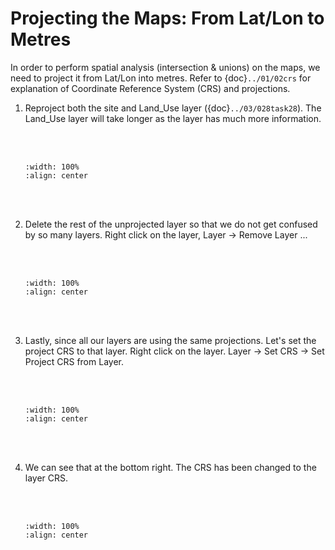 # Projecting the Maps: From Lat/Lon to Metres

In order to perform spatial analysis (intersection & unions) on the maps, we need to project it from Lat/Lon into metres. Refer to {doc}`../01/02crs` for explanation of Coordinate Reference System (CRS) and projections.

1. Reproject both the site and Land_Use layer ({doc}`../03/028task28`). The Land_Use layer will take longer as the layer has much more information.

    <br/><br/>
    ```{image} ../../_static/020workflow12/img1.png
    :width: 100%
    :align: center
    ```
    <br/><br/>

2. Delete the rest of the unprojected layer so that we do not get confused by so many layers. Right click on the layer, Layer -> Remove Layer ...

    <br/><br/>
    ```{image} ../../_static/020workflow12/img2.png
    :width: 100%
    :align: center
    ```
    <br/><br/>

3. Lastly, since all our layers are using the same projections. Let's set the project CRS to that layer. Right click on the layer. Layer -> Set CRS -> Set Project CRS from Layer.

    <br/><br/>
    ```{image} ../../_static/020workflow12/img3.png
    :width: 100%
    :align: center
    ```
    <br/><br/>

4. We can see that at the bottom right. The CRS has been changed to the layer CRS.

    <br/><br/>
    ```{image} ../../_static/020workflow12/img4.png
    :width: 100%
    :align: center
    ```
    <br/><br/>
